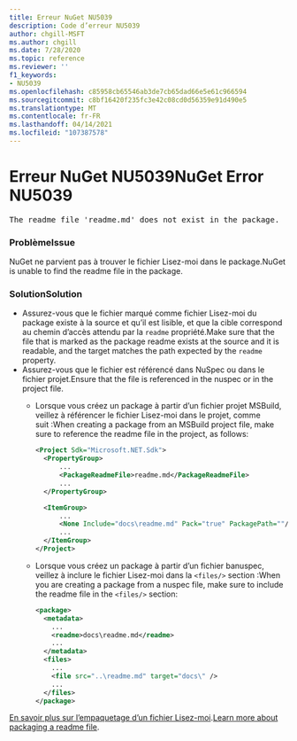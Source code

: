 ```yaml
---
title: Erreur NuGet NU5039
description: Code d’erreur NU5039
author: chgill-MSFT
ms.author: chgill
ms.date: 7/28/2020
ms.topic: reference
ms.reviewer: ''
f1_keywords:
- NU5039
ms.openlocfilehash: c85958cb65546ab3de7cb65dad66e5e61c966594
ms.sourcegitcommit: c8bf16420f235fc3e42c08cd0d56359e91d490e5
ms.translationtype: MT
ms.contentlocale: fr-FR
ms.lasthandoff: 04/14/2021
ms.locfileid: "107387578"
---
```

# <a name="nuget-error-nu5039"></a><span data-ttu-id="7fef0-103">Erreur NuGet NU5039</span><span class="sxs-lookup"><span data-stu-id="7fef0-103">NuGet Error NU5039</span></span>

<pre>The readme file 'readme.md' does not exist in the package.</pre>


### <a name="issue"></a><span data-ttu-id="7fef0-104">Problème</span><span class="sxs-lookup"><span data-stu-id="7fef0-104">Issue</span></span>

<span data-ttu-id="7fef0-105">NuGet ne parvient pas à trouver le fichier Lisez-moi dans le package.</span><span class="sxs-lookup"><span data-stu-id="7fef0-105">NuGet is unable to find the readme file in the package.</span></span>


### <a name="solution"></a><span data-ttu-id="7fef0-106">Solution</span><span class="sxs-lookup"><span data-stu-id="7fef0-106">Solution</span></span>

- <span data-ttu-id="7fef0-107">Assurez-vous que le fichier marqué comme fichier Lisez-moi du package existe à la source et qu’il est lisible, et que la cible correspond au chemin d’accès attendu par la `readme` propriété.</span><span class="sxs-lookup"><span data-stu-id="7fef0-107">Make sure that the file that is marked as the package readme exists at the source and it is readable, and the target matches the path expected by the `readme` property.</span></span>
- <span data-ttu-id="7fef0-108">Assurez-vous que le fichier est référencé dans NuSpec ou dans le fichier projet.</span><span class="sxs-lookup"><span data-stu-id="7fef0-108">Ensure that the file is referenced in the nuspec or in the project file.</span></span>
  * <span data-ttu-id="7fef0-109">Lorsque vous créez un package à partir d’un fichier projet MSBuild, veillez à référencer le fichier Lisez-moi dans le projet, comme suit :</span><span class="sxs-lookup"><span data-stu-id="7fef0-109">When creating a package from an MSBuild project file, make sure to reference the readme file in the project, as follows:</span></span>

    ```xml
    <Project Sdk="Microsoft.NET.Sdk">
      <PropertyGroup>
          ...
          <PackageReadmeFile>readme.md</PackageReadmeFile>
          ...
      </PropertyGroup>

      <ItemGroup>
          ...
          <None Include="docs\readme.md" Pack="true" PackagePath=""/>
          ...
      </ItemGroup>
    </Project>
    ```

  * <span data-ttu-id="7fef0-110">Lorsque vous créez un package à partir d’un fichier banuspec, veillez à inclure le fichier Lisez-moi dans la `<files/>` section :</span><span class="sxs-lookup"><span data-stu-id="7fef0-110">When you are creating a package from a nuspec file, make sure to include the readme file in the `<files/>` section:</span></span>

    ```xml
    <package>
      <metadata>
        ...
        <readme>docs\readme.md</readme>
        ...
      </metadata>
      <files>
        ...
        <file src="..\readme.md" target="docs\" />
        ...
      </files>
    </package>
    ```

<span data-ttu-id="7fef0-111">[En savoir plus sur l’empaquetage d’un fichier Lisez-moi](../msbuild-targets.md#packagereadmefile).</span><span class="sxs-lookup"><span data-stu-id="7fef0-111">[Learn more about packaging a readme file](../msbuild-targets.md#packagereadmefile).</span></span>
